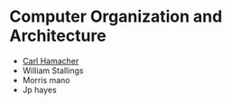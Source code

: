 # Computer Organization and Architecture 
- [Carl Hamacher](Books/COA/Computer-Organization-by-Carl-Hamacher-5th.pdf)
- William Stallings
- Morris mano
- Jp hayes
